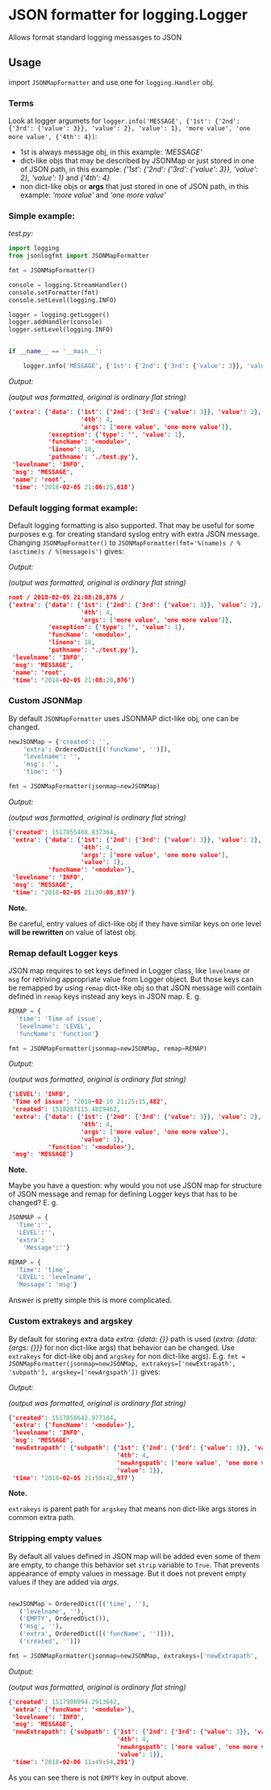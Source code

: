 # JSON formatter for logging.Logger
Allows format standard logging messasges to JSON

## Usage
import `JSONMapFormatter` and use one for `logging.Handler` obj.

### Terms
Look at logger argumets for `logger.info('MESSAGE', {'1st': {'2nd': {'3rd': {'value': 3}}, 'value': 2}, 'value': 1}, 'more value', 'one more value', {'4th': 4})`:
* 1st is always message obj, in this example: _'MESSAGE'_
* dict-like objs that may be described by JSONMap or just stored in one of JSON path, in this example: _{'1st': {'2nd': {'3rd': {'value': 3}}, 'value': 2}, 'value': 1}_ and _{'4th': 4}_
*  non dict-like objs or **args** that just stored in one of JSON path, in this example: _'more value'_ and _'one more value'_

### Simple example:

_test.py:_

```python
import logging
from jsonlogfmt import JSONMapFormatter

fmt = JSONMapFormatter()

console = logging.StreamHandler()
console.setFormatter(fmt)
console.setLevel(logging.INFO)

logger = logging.getLogger()
logger.addHandler(console)
logger.setLevel(logging.INFO)


if __name__ == '__main__':

    logger.info('MESSAGE', {'1st': {'2nd': {'3rd': {'value': 3}}, 'value': 2}, 'value': 1}, 'more value', 'one more value', {'4th': 4})
```

_Output:_

_(output was formatted, original is ordinary flat string)_

```json
{'extra': {'data': {'1st': {'2nd': {'3rd': {'value': 3}}, 'value': 2},
                    '4th': 4,
                    'args': ['more value', 'one more value']},
           'exception': {'type': '', 'value': 1},
           'funcName': '<module>',
           'lineno': 18,
           'pathname': './test.py'},
 'levelname': 'INFO',
 'msg': 'MESSAGE',
 'name': 'root',
 'time': '2018-02-05 21:06:25,618'}

```

### Default logging format example:
Default logging formatting is also supported. That may be useful for some purposes e.g. for creating standard syslog entry with extra JSON message. Changing `JSONMapFormatter()` to `JSONMapFormatter(fmt='%(name)s / %(asctime)s / %(message)s')` gives:

_Output:_

_(output was formatted, original is ordinary flat string)_

```json
root / 2018-02-05 21:08:20,876 / 
{'extra': {'data': {'1st': {'2nd': {'3rd': {'value': 3}}, 'value': 2},
                    '4th': 4,
                    'args': ['more value', 'one more value']},
           'exception': {'type': '', 'value': 1},
           'funcName': '<module>',
           'lineno': 18,
           'pathname': './test.py'},
 'levelname': 'INFO',
 'msg': 'MESSAGE',
 'name': 'root',
 'time': '2018-02-05 21:08:20,876'}

```

### Custom JSONMap
By default `JSONMapFormatter` uses JSONMAP dict-like obj, one can be changed.

```python
newJSONMap = {'created': '',
    'extra': OrderedDict([('funcName', '')]),
    'levelname': '',
    'msg': '',
    'time': ''}

fmt = JSONMapFormatter(jsonmap=newJSONMap)

```

_Output:_

_(output was formatted, original is ordinary flat string)_

```json
{'created': 1517855408.837364,
 'extra': {'data': {'1st': {'2nd': {'3rd': {'value': 3}}, 'value': 2},
                    '4th': 4,
                    'args': ['more value', 'one more value'],
                    'value': 1},
           'funcName': '<module>'},
 'levelname': 'INFO',
 'msg': 'MESSAGE',
 'time': '2018-02-05 21:30:08,837'}
```

**Note.**

Be careful, entry values of dict-like obj if they have similar keys on one level **will be rewritten** on value of latest obj.


### Remap default Logger keys
JSON map requires to set keys defined in Logger class, like `levelname` or `msg` for retriving appropriate value from Logger object. But those keys can be remapped by using `remap` dict-like obj so that JSON message will contain defined in `remap` keys instead any keys in JSON map. E. g.

```python
REMAP = {
  'time': 'Time of issue',
  'levelname': 'LEVEL',
  'funcName': 'function'}

fmt = JSONMapFormatter(jsonmap=newJSONMap, remap=REMAP)

```
_Output:_

_(output was formatted, original is ordinary flat string)_

```json
{'LEVEL': 'INFO',
 'Time of issue': '2018-02-10 21:25:15,482',
 'created': 1518287115.4829462,
 'extra': {'data': {'1st': {'2nd': {'3rd': {'value': 3}}, 'value': 2},
                    '4th': 4,
                    'args': ['more value', 'one more value'],
                    'value': 1},
           'function': '<module>'},
 'msg': 'MESSAGE'}

```

**Note.**

Maybe you have a question: why would you not use JSON map for structure of JSON message and remap for defining Logger keys that has to be changed? E. g. 
```python
JSONMAP = {
  'Time':'',
  'LEVEL':'',
  'extra':
    'Message':''}

REMAP = {
  'Time': 'time',
  'LEVEL': 'levelname',
  'Message': 'msg'}

```
Answer is pretty simple this is more complicated.

### Custom extrakeys and argskey
By default for storing extra data _extra: {data: {}}_ path is used (_extra: {data: {args: {}}}_ for non dict-like args) that behavior can be changed. Use `extrakeys` for dict-like obj and `argskey` for non dict-like args). E.g. `fmt = JSONMapFormatter(jsonmap=newJSONMap, extrakeys=['newExtrapath', 'subpath'], argskey=['newArgspath'])` gives:

_Output:_

_(output was formatted, original is ordinary flat string)_

```json
{'created': 1517856642.977184,
 'extra': {'funcName': '<module>'},
 'levelname': 'INFO',
 'msg': 'MESSAGE',
 'newExtrapath': {'subpath': {'1st': {'2nd': {'3rd': {'value': 3}}, 'value': 2},
                              '4th': 4,
                              'newArgspath': ['more value', 'one more value'],
                              'value': 1}},
 'time': '2018-02-05 21:50:42,977'}
 ```

**Note.**

`extrakeys` is parent path for `argskey` that means non dict-like args stores in common extra path.

### Stripping empty values
By default all values defined in JSON map will be added even some of them are empty, to change this behavior set `strip` variable to `True`. That prevents appearance of empty values in message. But it does not prevent empty values if they are added via _args_.

```python

newJSONMap = OrderedDict([('time', ''),
   ('levelname', ''),
   ('EMPTY', OrderedDict()),
   ('msg', ''),
   ('extra', OrderedDict([('funcName', '')])),
   ('created', '')])

fmt = JSONMapFormatter(jsonmap=newJSONMap, extrakeys=['newExtrapath', 'subpath'], argskey=['newArgspath'], strip=True)
```

_Output:_

_(output was formatted, original is ordinary flat string)_

```json
{'created': 1517906994.2913642,
 'extra': {'funcName': '<module>'},
 'levelname': 'INFO',
 'msg': 'MESSAGE',
 'newExtrapath': {'subpath': {'1st': {'2nd': {'3rd': {'value': 3}}, 'value': 2},
                              '4th': 4,
                              'newArgspath': ['more value', 'one more value'],
                              'value': 1}},
 'time': '2018-02-06 11:49:54,291'}
```

As you can see there is not `EMPTY` key in output above.
